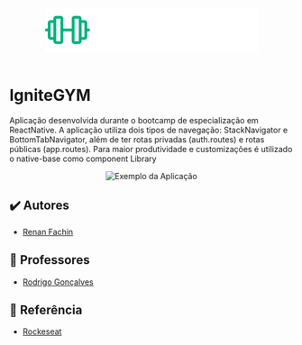 <div align="center" >
  <img alt="Logo IgniteGYM" title="Ignite" src="./src/assets/logo.svg">
</div>
<br>

# IgniteGYM

Aplicação desenvolvida durante o bootcamp de especialização em ReactNative. A aplicação utiliza dois tipos de navegação: StackNavigator e BottomTabNavigator, além de ter rotas privadas (auth.routes) e rotas públicas (app.routes).
Para maior produtividade e customizações é utilizado o native-base como component Library

<p align="center">
  <img src="https://i.imgur.com/1hLvWfk.png" alt="Exemplo da Aplicação">
</p>


## ✔️ Autores

- [Renan Fachin](https://github.com/RenanFachin/)

## 📄 Professores

- [Rodrigo Gonçalves](https://github.com/rodrigorgtic)

## 📄 Referência

- [Rockeseat](https://www.rocketseat.com.br/)